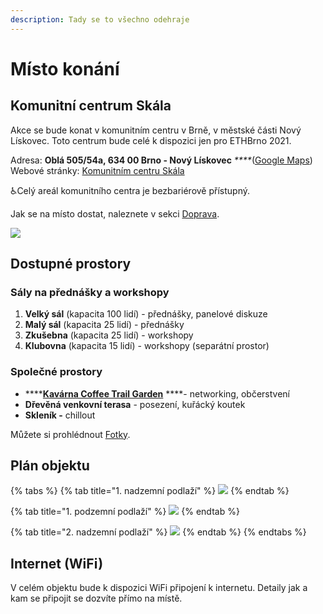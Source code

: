 ```yaml
---
description: Tady se to všechno odehraje
---
```


# Místo konání

## Komunitní centrum Skála

Akce se bude konat v komunitním centru v Brně, v městské části Nový Lískovec. Toto centrum bude celé k dispozici jen pro ETHBrno 2021.

Adresa: **Oblá 505/54a, 634 00 Brno - Nový Lískovec** _****_\([Google Maps](https://goo.gl/maps/wbZFMrzfBHDTtRRK8)\)  
Webové stránky: [Komunitním centru Skála](https://novy-liskovec.cz/komunitni-centrum-skala/ds-1389)

♿Celý areál komunitního centra je bezbariérově přístupný.

Jak se na místo dostat, naleznete v sekci [Doprava](../prakticke-informace/doprava.md).

![](../.gitbook/assets/kc-skala.jpeg)

## Dostupné prostory

### Sály na přednášky a workshopy

1. **Velký sál** \(kapacita 100 lidí\) - přednášky, panelové diskuze
2. **Malý sál** \(kapacita 25 lidí\) - přednášky
3. **Zkušebna** \(kapacita 25 lidí\) - workshopy
4. **Klubovna** \(kapacita 15 lidí\) - workshopy \(separátní prostor\)

### Společné prostory

* \*\*\*\*[**Kavárna Coffee Trail Garden**](kavarna-coffee-trail-garden.md) ****- networking, občerstvení
* **Dřevěná venkovní terasa** - posezení, kuřácký koutek
* **Skleník -** chillout

Můžete si prohlédnout [Fotky](kam-se-muzete-tesit.md).

## Plán objektu

{% tabs %}
{% tab title="1. nadzemní podlaží" %}
![](../.gitbook/assets/kc-skala-1np%20%281%29.jpeg)
{% endtab %}

{% tab title="1. podzemní podlaží" %}
![](../.gitbook/assets/kc-skala-1pp.jpeg)
{% endtab %}

{% tab title="2. nadzemní podlaží" %}
![](../.gitbook/assets/kc-skala-2np.jpeg)
{% endtab %}
{% endtabs %}

## Internet \(WiFi\)

V celém objektu bude k dispozici WiFi připojení k internetu. Detaily jak a kam se připojit se dozvíte přímo na místě.



